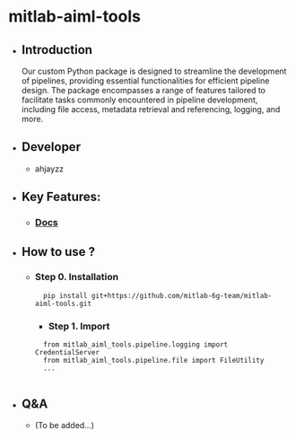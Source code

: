 # mitlab-aiml-tools

- ## Introduction
    Our custom Python package is designed to streamline the development of pipelines, providing essential functionalities for efficient pipeline design. The package encompasses a range of features tailored to facilitate tasks commonly encountered in pipeline development, including file access, metadata retrieval and referencing, logging, and more.

- ## Developer
  - ahjayzz

- ## Key Features:
  - ### [Docs](/docs/index.md)

- ## How to use ?
  - ### Step 0. Installation

    ```bash=
      pip install git+https://github.com/mitlab-6g-team/mitlab-aiml-tools.git
    ```

    - ### Step 1. Import

    ```python=
      from mitlab_aiml_tools.pipeline.logging import CredentialServer
      from mitlab_aiml_tools.pipeline.file import FileUtility
      ...
      
    ```

- ## Q&A
  - (To be added...)